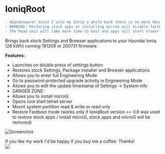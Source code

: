 
# IoniqRoot

```diff
- Abandonware! Since I sold my Ioniq a while back there is no more development going on here.
- WARNING: Restoring stock apps or installing microG will disable fastboot mode!
- The head unit will take more time to boot and apps will start slower.
```

Brings back stock Settings and Browser applications to your Hyundai Ioniq (28 kWh) running 191209 or 200731 firmware. <br />

**Features:<br  />**
* Launches on double press of settings button
* Restores stock Settings, Package installer and Browser applications
* Allows you to enter full Engineering Mode
* Go to password protected upgrade activity in Engineering Mode
* Allows you to edit the update timestamp of Settings -> System info
* DANGER ZONE:
* Allows you to install microG
* Opens root shell telnet server
* Mount system partition read & write or read only
* Restore Fastboot mode (works only if IoniqRoot version >= 0.6 was used to restore stock apps / install microG, stock apps and microG will be removed)

![Screenshot](doc/screenshot.png)

If you like my work I'd be happy if you buy me a coffee. Thanks!<br  />
[![](https://www.paypalobjects.com/en_US/i/btn/btn_donateCC_LG.gif)](https://www.paypal.com/cgi-bin/webscr?cmd=_s-xclick&hosted_button_id=RT8WTFDGMLFPG)
